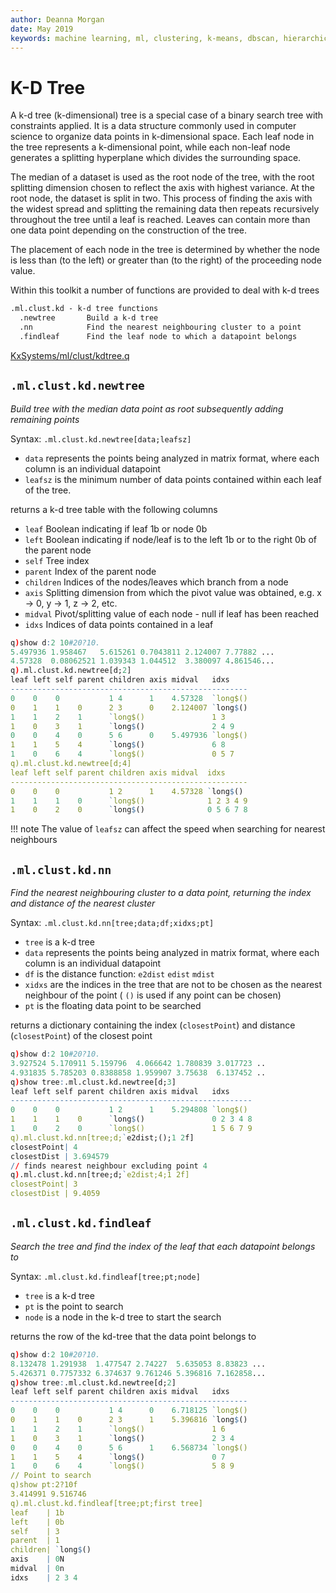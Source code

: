 ```yaml
---
author: Deanna Morgan
date: May 2019
keywords: machine learning, ml, clustering, k-means, dbscan, hierarchical, cure, kdtree, k-dimensional tree
---
```


# <i class="fas fa-share-alt"></i> K-D Tree

A k-d tree (k-dimensional) tree is a special case of a binary search tree with constraints applied. It is a data structure commonly used in computer science to organize data points in k-dimensional space. Each leaf node in the tree represents a k-dimensional point, while each non-leaf node generates a splitting hyperplane which divides the surrounding space.

The median of a dataset is used as the root node of the tree, with the root splitting dimension chosen to reflect the axis with highest variance. At the root node, the dataset is split in two. This process of finding the axis with the widest spread and splitting the remaining data then repeats recursively throughout the tree until a leaf is reached. Leaves can contain more than one data point depending on the construction of the tree.

The placement of each node in the tree is determined by whether the node is less than (to the left) or greater than (to the right) of the proceeding node value.

Within this toolkit a number of functions are provided to deal with k-d trees

```txt
.ml.clust.kd - k-d tree functions
  .newtree       Build a k-d tree
  .nn            Find the nearest neighbouring cluster to a point
  .findleaf      Find the leaf node to which a datapoint belongs  
``` 

<i class="fab fa-github"></i>
[KxSystems/ml/clust/kdtree.q](https://github.com/kxsystems/ml/clust/kdtree.q)

## `.ml.clust.kd.newtree`

_Build tree with the median data point as root subsequently adding remaining points_

Syntax: `.ml.clust.kd.newtree[data;leafsz]`

-   `data` represents the points being analyzed in matrix format, where each column is an individual datapoint
-   `leafsz` is the minimum number of data points contained within each leaf of the tree. 

returns a k-d tree table with the following columns

- `leaf` Boolean indicating if leaf 1b or node 0b
- `left` Boolean indicating if node/leaf is to the left 1b or to the right 0b of the parent node
- `self` Tree index
- `parent` Index of the parent node
- `children` Indices of the nodes/leaves which branch from a node
- `axis` Splitting dimension from which the pivot value was obtained, e.g. x -> 0, y -> 1, z -> 2, etc.
- `midval` Pivot/splitting value of each node - null if leaf has been reached
- `idxs` Indices of data points contained in a leaf

```q
q)show d:2 10#20?10.
5.497936 1.958467   5.615261 0.7043811 2.124007 7.77882 ...
4.57328  0.08062521 1.039343 1.044512  3.380097 4.861546...
q).ml.clust.kd.newtree[d;2]
leaf left self parent children axis midval   idxs    
-----------------------------------------------------
0    0    0           1 4      1    4.57328  `long$()
0    1    1    0      2 3      0    2.124007 `long$()
1    1    2    1      `long$()               1 3     
1    0    3    1      `long$()               2 4 9   
0    0    4    0      5 6      0    5.497936 `long$()
1    1    5    4      `long$()               6 8     
1    0    6    4      `long$()               0 5 7   
q).ml.clust.kd.newtree[d;4]
leaf left self parent children axis midval  idxs     
-----------------------------------------------------
0    0    0           1 2      1    4.57328 `long$() 
1    1    1    0      `long$()              1 2 3 4 9
1    0    2    0      `long$()              0 5 6 7 8
```

!!! note
	The value of `leafsz` can affect the speed when searching for nearest neighbours


## `.ml.clust.kd.nn`

_Find the nearest neighbouring cluster to a data point, returning the index and distance of the nearest cluster_

Syntax: `.ml.clust.kd.nn[tree;data;df;xidxs;pt]`

-   `tree` is a k-d tree
-   `data` represents the points being analyzed in matrix format, where each column is an individual datapoint
-   `df` is the distance function: `e2dist` `edist` `mdist`
-   `xidxs` are the indices in the tree that are not to be chosen as the nearest neighbour of the point ( `()` is used if any point can be chosen)
-   `pt` is the floating data point to be searched

returns a dictionary containing the index (`closestPoint`) and distance (`closestPoint`) of the closest point

```q
q)show d:2 10#20?10.
3.927524 5.170911 5.159796  4.066642 1.780839 3.017723 ..
4.931835 5.785203 0.8388858 1.959907 3.75638  6.137452 ..
q)show tree:.ml.clust.kd.newtree[d;3]
leaf left self parent children axis midval   idxs     
------------------------------------------------------
0    0    0           1 2      1    5.294808 `long$() 
1    1    1    0      `long$()               0 2 3 4 8
1    0    2    0      `long$()               1 5 6 7 9
q).ml.clust.kd.nn[tree;d;`e2dist;();1 2f]
closestPoint| 4
closestDist | 3.694579
// finds nearest neighbour excluding point 4
q).ml.clust.kd.nn[tree;d;`e2dist;4;1 2f]
closestPoint| 3
closestDist | 9.4059
```

## `.ml.clust.kd.findleaf`

_Search the tree and find the index of the leaf that each datapoint belongs to_

Syntax: `.ml.clust.kd.findleaf[tree;pt;node]`

-   `tree` is a k-d tree
-   `pt` is the point to search
-   `node` is a node in the k-d tree to start the search

returns the row of the kd-tree that the data point belongs to

```q
q)show d:2 10#20?10.
8.132478 1.291938  1.477547 2.74227  5.635053 8.83823 ...
5.426371 0.7757332 6.374637 9.761246 5.396816 7.162858...
q)show tree:.ml.clust.kd.newtree[d;2]
leaf left self parent children axis midval   idxs    
-----------------------------------------------------
0    0    0           1 4      0    6.718125 `long$()
0    1    1    0      2 3      1    5.396816 `long$()
1    1    2    1      `long$()               1 6     
1    0    3    1      `long$()               2 3 4   
0    0    4    0      5 6      1    6.568734 `long$()
1    1    5    4      `long$()               0 7     
1    0    6    4      `long$()               5 8 9   
// Point to search
q)show pt:2?10f
3.414991 9.516746
q).ml.clust.kd.findleaf[tree;pt;first tree]
leaf    | 1b
left    | 0b
self    | 3
parent  | 1
children| `long$()
axis    | 0N
midval  | 0n
idxs    | 2 3 4
```
